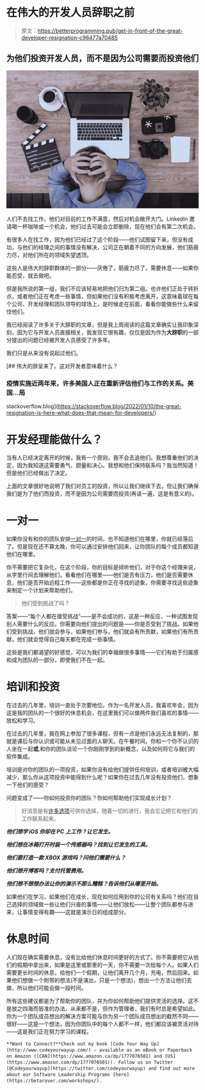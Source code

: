 # 在伟大的开发人员辞职之前

> 原文：<https://betterprogramming.pub/get-in-front-of-the-great-developer-resignation-c96477a70485>

## 为他们投资开发人员，而不是因为公司需要而投资他们

![](img/712e27e30b1a1e621b6fcbc63a04e1dd.png)

人们不去找工作，他们对目前的工作不满意，然后对机会敞开大门。LinkedIn 邀请喝一杯咖啡或一个机会，他们过去可能会立即删除，现在他们会有第二次机会。

有很多人在找工作，因为他们已经过了这个阶段——他们试图留下来，但没有成功，与他们的经理之间的事情没有解决，公司正在朝着不同的方向发展，他们筋疲力尽，对他们所在的领域失望透顶。

这些人是伟大的辞职群体的一部分——厌倦了，筋疲力尽了，需要休息——如果你能忍受，就去做吧。

但是我所说的第一组，我们不应该轻易地把他们归为第二组。也许他们正处于转折点，或者他们正在考虑一些事情，但如果他们没有积极考虑离开，这意味着球在每个公司、开发经理和团队领导的球场上，是时候走在前面，看看你能做些什么来留住他们。

我已经阅读了许多关于大辞职的文章，但是我上周阅读的这篇文章确实让我印象深刻，因为它与开发人员直接相关，我发现它很有趣，仅仅是因为作为**大辞职**的一部分提出的问题已经被开发人员感受了许多年。

我们只是从来没有说起过他们。

[](https://stackoverflow.blog/2022/01/10/the-great-resignation-is-here-what-does-that-mean-for-developers/) [## 伟大的辞呈来了。这对开发者意味着什么？

### 疫情实施近两年来，许多美国人正在重新评估他们与工作的关系。美国…局

stackoverflow.blog](https://stackoverflow.blog/2022/01/10/the-great-resignation-is-here-what-does-that-mean-for-developers/) 

# 开发经理能做什么？

当有人已经决定离开的时候，我有一个原则，我不会去追他们。我想尊重他们的决定，因为我知道这需要勇气、胆量和决心。我想和他们保持联系吗？我当然知道！但是他们已经做出了决定。

上面的文章很好地说明了我们对员工的投资，所以让我们继续下去，但让我们确保我们是为了他们而投资，而不是因为公司需要而投资(再读一遍，这是有意义的)。

# 一对一

如果你没有和你的团队安排[一对一](https://greggomatic.medium.com/developing-your-one-on-ones-c2b68aaf7ce1)的时间，也不知道他们在哪里，你就已经落后了。但是现在还不算太晚，你可以通过安排他们回来，让你团队的每个成员都知道他们在哪里。

你不需要把它复杂化，在这个阶段，你的目标是倾听他们，对于你这个经理来说，从字里行间去理解他们，看看他们在哪里——他们是否有压力，他们是否需要休息，他们是否开始远程工作——这些都是你正在寻找的迹象，你需要寻找这些迹象来制定一个计划来帮助他们。

> 他们受到挑战了吗？

答案——“每个人都在接受挑战”——是不会成功的，这是一种反应，一种试图发现别人需要什么的反应。你需要向他们提出的问题是——你是否受到了挑战。如果他们受到挑战，他们就会参与，如果他们参与，他们就会有所贡献，如果他们有所贡献，他们就会觉得自己每天都在完成一些事情。

这些是我们都渴望的好感觉，可以为我们的幸福做很多事情——它们有助于归属感和成为团队的一部分，即使我们不在一起。

# 培训和投资

在过去的几年里，培训一直处于次要地位。作为一名开发人员，我喜欢年会，因为这是我的团队的一个很好的休息机会，在这里我们可以做两件我们喜欢的事情——放松和学习。

在过去的几年里，我在网上参加了很多课程，但有一点是他们永远无法复制的，那就是课后与你认识或可能从未见过面的人聊天。在午餐时间，你和一个你不认识的人坐在一起**或**,和你的团队谈论一个你刚刚学到的新概念，以及如何将它与我们的软件集成。

培训是对你的团队的一项投资，如果你没有给他们提供任何培训，或者培训被大幅减少，那么你从这项投资中能得到什么呢？如果你在过去几年没有投资他们，想象一下他们的感受？

问题变成了——你如何投资你的团队？你如何帮助他们实现成长计划？

> 好消息是有[许多选项](https://www.rambli.com/2015/08/an-argument-for-self-training/)可供你选择，随着一切的进行，我会忘记把它和他们的工作联系起来。

***他们想学 iOS 你却在 PC 上工作？让它发生。***

***他们想在冰箱打开时装一个传感器吗？找到让它发生的工具。***

***他们要打造一款 XBOX 游戏吗？问他们需要什么？***

***他们想开博客吗？支付托管费用。***

***他们想不想想办法让你的演示不那么糟糕？告诉他们从哪里开始。***

如果他们在学习，如果他们在成长，现在如何应用到你的公司有关系吗？他们在自己选择的领域做一些让他们兴奋的事情——让他们放松——让整个团队都参与进来，让事情变得有趣——这就是演示日的组成部分。

# 休息时间

人们现在确实需要休息，没有比给他们休息时间更好的方式了。你不需要把它从他们的假期中拿出来，如果是这里或那里的一天，你不需要一次给每个人。如果人们需要更长时间的休息，给他们一个假期，让他们离开几个月，充电，然后回来。如果他们想做一个附带的想法(不是演出，只是一个想法)，想出一个方法让他们去做，所以他们可能会做一段时间。

所有这些建议都是为了帮助你的团队，并为你如何帮助他们提供灵活的选择。这不是放之四海而皆准的办法，从来都不是，但作为管理者，我们有时总是希望如此。你为一个团队成员想出的解决方案可能与你为另一个团队成员想出的截然不同——很好——这是一个想法，因为你团队中的每个人都不一样，他们都应该被灵活对待——这是我们正在努力学习的课程。

```
**Want to Connect?**Check out my book [Code Your Way Up](http://www.codeyourwayup.com/) — available as an eBook or Paperback on Amazon ([CAN](https://www.amazon.ca/dp/1777076501) and [US](https://www.amazon.com/dp/1777076501)). Follow us on Twitter [@Codeyourwayup](https://twitter.com/codeyourwayup) and find out more about our Software Leadership Programs [here](https://betarover.com/workshops/).
```